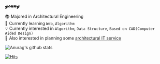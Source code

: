 ### 𝔂𝓸𝓾𝓷𝓰

<!--
**y0ungdev/y0ungdev** is a ✨ _special_ ✨ repository because its `README.md` (this file) appears on your GitHub profile.

Here are some ideas to get you started:

- 🔭 I’m currently working on ...
- 🌱 I’m currently learning ...
- 👯 I’m looking to collaborate on ...
- 🤔 I’m looking for help with ...
- 💬 Ask me about ...
- 📫 How to reach me: ...
- 😄 Pronouns: ...
- ⚡ Fun fact: ...
-->

📚 Majored in Architectural Engineering<br>
🎯 Currently learning `Web`, `Algorithm`<br>
💡 Currently interested in `Algorithm`, `Data Structure`, `Based on CAD(Computer Aided Design)`<br>
📐 Also interested in planning some <u>architectural IT service</u>
    
    
![Anurag's github stats](https://github-readme-stats.vercel.app/api?username=y0ungdev&theme=vue&show_icons=true)

[![Hits](https://hits.seeyoufarm.com/api/count/incr/badge.svg?url=https%3A%2F%2Fgithub.com%2Fy0ungdev%2Fhit-counter&count_bg=%2379C83D&title_bg=%23555555&icon=&icon_color=%23E7E7E7&title=hits&edge_flat=false)](https://hits.seeyoufarm.com)
